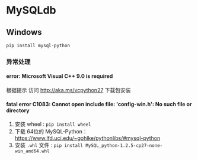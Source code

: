 # MySQLdb



## Windows

```bash
pip install mysql-python
```

### 异常处理

#### error: Microsoft Visual C++ 9.0 is required

根据提示 访问 http://aka.ms/vcpython27 下载包安装

#### fatal error C1083: Cannot open include file: 'config-win.h': No such file or directory

1. 安装 wheel : `pip install wheel`
2. 下载 64位的 MySQL-Python： https://www.lfd.uci.edu/~gohlke/pythonlibs/#mysql-python
3. 安装 `.whl` 文件 : `pip install MySQL_python-1.2.5-cp27-none-win_amd64.whl`